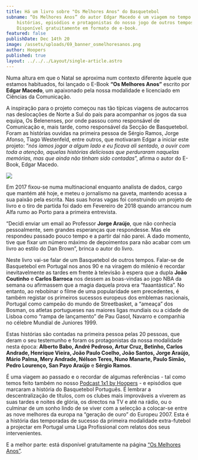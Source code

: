 ```yaml
---
title: Há um livro sobre "Os Melhores Anos" do Basquetebol
subname: “Os Melhores Anos” do autor Edgar Macedo é um viagem no tempo pelas
    histórias, episódios e protagonistas do nosso jogo de outros tempos.
    Disponível gratuitamente em formato de e-book.
featured: false
publishDate: Dec 14th 20
image: /assets/uploads/69_banner_osmelhoresanos.png
author: Hoopers
published: true
layout: ../../../Layout/single-article.astro
---
```


Numa altura em que o Natal se aproxima num contexto diferente àquele que estamos habituados, foi lançado o E-Book **“Os Melhores Anos”** escrito por **Edgar Macedo**, um apaixonado pela nossa modalidade e licenciado em Ciências da Comunicação.

A inspiração para o projeto começou nas tão típicas viagens de autocarros nas deslocações de Norte a Sul do país para acompanhar os jogos da sua equipa, Os Belenenses, por onde passou como responsável de Comunicação e, mais tarde, como responsável da Secção de Basquetebol. Foram as histórias ouvidas na primeira pessoa de Sérgio Ramos, Jorge Afonso, Tiago Westenfeld, entre outros, que motivaram Edgar a iniciar este projeto: “_nós íamos jogar a algum lado e eu ficava ali sentado, a ouvir com toda a atenção, aquelas histórias deliciosas que perduraram naquelas memórias, mas que ainda não tinham sido contadas_”, afirma o autor do E-Book, Edgar Macedo.

![](/assets/uploads/divulgacao.png)

Em 2017 fixou-se numa multinacional enquanto analista de dados, cargo que mantém até hoje, e meteu o jornalismo na gaveta, mantendo acessa a sua paixão pela escrita. Nas suas horas vagas foi construindo um projeto de livro e o tiro de partida foi dado em Fevereiro de 2018 quando arrancou num Alfa rumo ao Porto para a primeira entrevista.

“Decidi enviar um email ao Professor **Jorge Araújo**, que não conhecia pessoalmente, sem grandes esperanças que respondesse. Mas ele respondeu passado pouco tempo e a partir daí não parei. A dado momento, tive que fixar um número máximo de depoimentos para não acabar com um livro ao estilo do Dan Brown”, brinca o autor do livro.

Neste livro vai-se falar de um Basquetebol de outros tempos. Falar-se de Basquetebol em Portugal nos anos 90 e na viragem do milénio é recordar inevitavelmente as tardes em frente à televisão à espera que a dupla **João Coutinho** e **Carlos Barroca** nos dessem as boas-vindas ao jogo NBA da semana ou afirmassem que a magia daquela prova era “faaantástica”. No entanto, ao rebobinar o filme de uma popularidade sem precedentes, é também registar os primeiros sucessos europeus dos emblemas nacionais, Portugal como campeão do mundo de Streetbasket, a “ameaça” dos Bosman, os atletas portugueses nas maiores ligas mundiais ou a cidade de Lisboa como “rampa de lançamento” de Pau Gasol, Navarro e companhia no célebre Mundial de Juniores 1999.

Estas histórias são contadas na primeira pessoa pelas 20 pessoas, que deram o seu testemunho e foram os protagonistas da nossa modalidade nesta época: **Alberto Babo, André Pedroso, Artur Cruz, Betinho, Carlos Andrade, Henrique Vieira, João Paulo Coelho, João Santos, Jorge Araújo, Mário Palma, Mery Andrade, Nélson Teres, Nuno Manarte, Paulo Simão, Pedro Lourenço, San Payo Araújo** e **Sérgio Ramos**.

É uma viagem ao passado e o recordar de algumas referências - tal como temos feito também no nosso [Podcast 1x1 by Hoopers](https://open.spotify.com/show/0hhUbVNzpsyUT7dIlFxL1a) - e episódios que marcaram a história do Basquetebol Português. É lembrar a descentralização de títulos, com os clubes mais improváveis a viverem as suas tardes e noites de glória, os directos na TV e até na rádio, ou o culminar de um sonho lindo de se viver com a selecção a colocar-se entre as nove melhores da europa na “geração de ouro” do Europeu 2007. Esta é a história das temporadas de sucesso da primeira modalidade extra-futebol a projectar em Portugal uma Liga Profissional com relatos dos seus intervenientes.

E a melhor parte: está disponível gratuitamente na página [“Os Melhores Anos”](http://osmelhoresanos.pt/).
